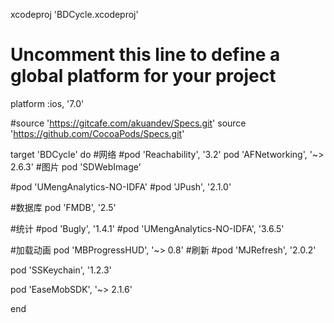 xcodeproj 'BDCycle.xcodeproj'

# Uncomment this line to define a global platform for your project
platform :ios, '7.0'

#source 'https://gitcafe.com/akuandev/Specs.git'
source 'https://github.com/CocoaPods/Specs.git'

target 'BDCycle' do
#网络
#pod 'Reachability', '3.2'
pod 'AFNetworking', '~> 2.6.3'
#图片
pod 'SDWebImage'


#pod 'UMengAnalytics-NO-IDFA'
#pod 'JPush', '2.1.0'

#数据库
pod 'FMDB', '2.5'

#统计
#pod 'Bugly', '1.4.1'
#pod 'UMengAnalytics-NO-IDFA', '3.6.5'

#加载动画
pod 'MBProgressHUD', '~> 0.8'
#刷新
#pod 'MJRefresh', '2.0.2'


pod 'SSKeychain', '1.2.3'


pod 'EaseMobSDK', '~> 2.1.6'

end
